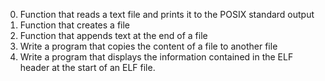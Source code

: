 0. Function that reads a text file and prints it to the POSIX standard output
1. Function that creates a file
2. Function that appends text at the end of a file
3. Write a program that copies the content of a file to another file
4. Write a program that displays the information contained in the ELF header at the start of an ELF file.
